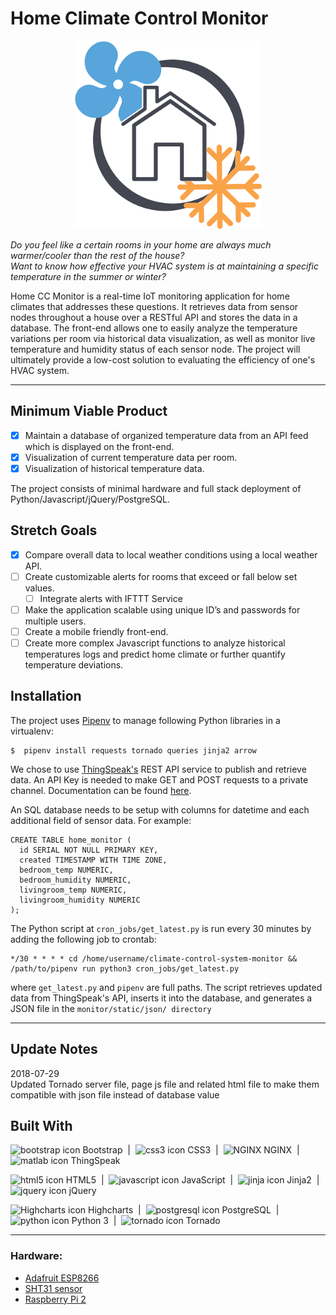 # Home Climate Control Monitor

<p align="center">
<img src="https://github.com/lloydXmas/climate-control-system-monitor/blob/master/readme-img/logo.png" width=300 />
</p>


_Do you feel like a certain rooms in your home are always much warmer/cooler than the rest of the house?_<br />
_Want to know how effective your HVAC system is at maintaining a specific temperature in the summer or winter?_

Home CC Monitor is a real-time IoT monitoring application for home climates that addresses these questions. It retrieves data from sensor nodes throughout a house over a RESTful API and stores the data in a database. The front-end allows one to easily analyze the temperature variations per room via historical data visualization, as well as monitor live temperature and humidity status of each sensor node. The project will ultimately provide a low-cost solution to evaluating the efficiency of one's HVAC system.

-----
## Minimum Viable Product
- [X] Maintain a database of organized temperature data from an API feed which is displayed on the front-end.
- [X] Visualization of current temperature data per room.
- [X] Visualization of historical temperature data.

The project consists of minimal hardware and full stack deployment of Python/Javascript/jQuery/PostgreSQL.

## Stretch Goals
- [X] Compare overall data to local weather conditions using a local weather API.
- [ ] Create customizable alerts for rooms that exceed or fall below set values.
  - [ ] Integrate alerts with IFTTT Service
- [ ] Make the application scalable using unique ID’s and passwords for multiple users.
- [ ] Create a mobile friendly front-end.
- [ ] Create more complex Javascript functions to analyze historical temperatures logs and predict home climate or further quantify temperature deviations.

## Installation
The project uses [Pipenv](https://github.com/pypa/pipenv) to manage following Python libraries in a virtualenv:
```
$  pipenv install requests tornado queries jinja2 arrow
```
We chose to use [ThingSpeak's](https://thingspeak.com) REST API service to publish and retrieve data. An API Key is needed to make GET and POST requests to a private channel. Documentation can be found [here](https://www.mathworks.com/help/thingspeak/rest-api.html).

An SQL database needs to be setup with columns for datetime and each additional field of sensor data. For example:
```
CREATE TABLE home_monitor (
  id SERIAL NOT NULL PRIMARY KEY,
  created TIMESTAMP WITH TIME ZONE,
  bedroom_temp NUMERIC,
  bedroom_humidity NUMERIC,
  livingroom_temp NUMERIC,
  livingroom_humidity NUMERIC
);
```

The Python script at `cron_jobs/get_latest.py` is run every 30 minutes by adding the following job to crontab:
```
*/30 * * * * cd /home/username/climate-control-system-monitor && /path/to/pipenv run python3 cron_jobs/get_latest.py
```
where `get_latest.py` and `pipenv` are full paths. The script retrieves updated data from ThingSpeak's API, inserts it into the database, and generates a JSON file in the `monitor/static/json/ directory` 
___

## Update Notes
2018-07-29  
Updated Tornado server file, page js file and related html file to make them compatible with json file instead of database value

## Built With
![bootstrap icon](readme-img/bootstrap.png) Bootstrap &nbsp;|&nbsp; ![css3 icon](readme-img/css3.png) CSS3 &nbsp;|&nbsp; ![NGINX](readme-img/NGINX.png) NGINX &nbsp;|&nbsp; ![matlab icon](readme-img/matlab.png) ThingSpeak

![html5 icon](readme-img/html5.png) HTML5 &nbsp;|&nbsp;  ![javascript icon](readme-img/javascript.png) JavaScript &nbsp;|&nbsp; ![jinja icon](readme-img/jinja.png) Jinja2 &nbsp;|&nbsp; ![jquery icon](readme-img/jquery.png) jQuery

![Highcharts icon](readme-img/Highcharts.png) Highcharts &nbsp;|&nbsp; ![postgresql icon](readme-img/postgresql.png) PostgreSQL &nbsp;|&nbsp; ![python icon](readme-img/python.png) Python 3 &nbsp;|&nbsp; ![tornado icon](readme-img/tornado.png) Tornado

-----

### Hardware:
- [Adafruit ESP8266](https://learn.adafruit.com/adafruit-feather-huzzah-esp8266?view=all)
- [SHT31 sensor](https://learn.adafruit.com/adafruit-sht31-d-temperature-and-humidity-sensor-breakout?view=all)
- [Raspberry Pi 2](https://www.raspberrypi.org/products/raspberry-pi-2-model-b/)

